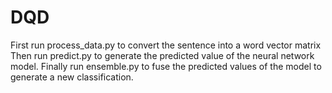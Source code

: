 # DQD
First run process_data.py to convert the sentence into a word vector matrix
Then run predict.py to generate the predicted value of the neural network model.
Finally run ensemble.py to fuse the predicted values of the model to generate a new classification.
